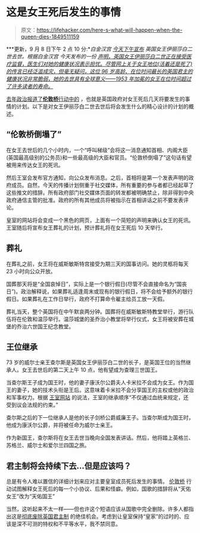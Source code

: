 # 这是女王死后发生的事情

> 原文：<https://lifehacker.com/here-s-what-will-happen-when-the-queen-dies-1849511159>

***更新，9 月 8 日下午 2 点 10 分:**白金汉宫* [*今天下午宣布*](https://www.bbc.com/news/uk-61585886) *英国女王伊丽莎白二世去世。根据白金汉宫 今天发布的一份 [声明，英国女王伊丽莎白二世正在接受医疗监督，医生们对她的健康状况表示担忧。尽管网上关于女王地位(活着还是死了)的传言已经泛滥成灾，但毫无疑问，这位 96 岁高龄、在位时间最长的英国君主的健康状况非常脆弱，她的去世具有全球意义——1953 年加冕的女王在位时间超过了许多读者的寿命。](https://www.royal.uk/statement-buckingham-palace)*



[去年政治报道了**伦敦桥**行动中的](https://www.politico.eu/article/queen-elizabeth-death-plan-britain-operation-london-bridge/) ，也就是英国政府对女王死后几天将要发生的事情的计划。以下是对女王伊丽莎白二世去世后将会发生什么的精心设计的计划的概述。

## “伦敦桥倒塌了”

在女王去世后的几个小时内，一个“呼叫梯级”会将这一消息通知首相、内阁大臣(英国最高级别的公务员)和一些最高级的大臣和官员。“伦敦桥倒塌了”这句话有望被用来传达女王的死讯。

然后王室会发布官方通知，向公众发布消息。之后，首相将是第一个发表声明的政府成员。自然，今天的传播计划侧重于社交媒体，所有重要的参与者都已经起草了这些推文的措辞。所有政府部门社交媒体页面的转发都被明确禁止，除非得到中央政府通信主管的批准。政府的所有其他成员将被指示在首相讲话之前不要发表评论。

皇室的网站将会变成一个黑色的网页，上面有一个简短的声明来确认女王的死讯。王室随后将宣布女王葬礼的计划，预计葬礼将在女王死后 10 天举行。

## 葬礼

在葬礼之前，女王将在威斯敏斯特宫接受为期三天的国事访问。她的灵柩将每天 23 小时向公众开放。

国葬那天将是“全国哀悼日”，实际上是一个银行假日(尽管不会直接命名为“国丧日”)。政治解释说，如果葬礼适逢周末或现有的银行假日，将不会给予额外的银行假日。如果葬礼在工作日举行，政府不打算命令雇主给员工放一天假。

葬礼当天，整个英国将在中午默哀两分钟。国葬将在威斯敏斯特教堂举行，游行队伍将在伦敦和温莎举行。温莎城堡的圣乔治小教堂将举行仪式，女王将被安葬在城堡的乔治六世国王纪念教堂。

## 王位继承

73 岁的威尔士亲王查尔斯是英国女王伊丽莎白二世的长子，是英国王位的当然继承人。女王去世后的第二天上午 10 点，他有望成为查理三世国王。

当查尔斯王子成为国王时，他的妻子康沃尔公爵夫人卡米拉不会成为女王。作为国王的妻子，她的技术头衔是王后。这意味着卡米拉不会分享国王的主权或他的政治和军事权力。根据 [王室网站](https://www.royal.uk/succession) 的说法，王室的继承顺序“不仅通过血统来规定，还受到议会法规的约束。”

查尔斯之后的下一位继承人是他的长子剑桥公爵威廉王子。当查尔斯成为国王时，他成为康沃尔公爵，并将被任命为威尔士亲王。

作为新国王，查尔斯将在女王去世当晚向全国发表讲话。然后，他将踏上英格兰、苏格兰、威尔士和爱尔兰四国之旅。

## 君主制将会持续下去...但是应该吗？

总是有令人难以置信的详细计划来应对主要皇室成员死后发生的事情。 [伦敦桥](https://www.theguardian.com/uk-news/2017/mar/16/what-happens-when-queen-elizabeth-dies-london-bridge) 行动试图解释女王死后的每一个小协议、后果和怪癖。例如，国歌的措辞将从“天佑女王”改为“天佑国王”

当然，这听起来不太一样——但也许这个短语应该从国歌中完全删除。许多人都指出这是[彻底废除英国君主制](https://jacobin.com/2021/03/abolish-british-monarchy-queen-meghan-harry) 的绝佳机会。考虑到让皇室保持“皇家”的过时的、应该是深不可测的特权和不平等水平，我不禁同意。
